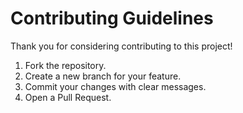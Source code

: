 # Contributing Guidelines

Thank you for considering contributing to this project!

1. Fork the repository.
2. Create a new branch for your feature.
3. Commit your changes with clear messages.
4. Open a Pull Request.
